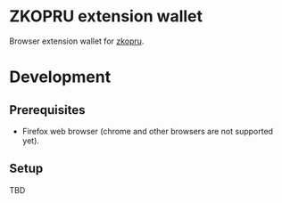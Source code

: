 # ZKOPRU extension wallet

Browser extension wallet for [zkopru](https://github.com/zkopru-network/zkopru).

# Development

## Prerequisites

- Firefox web browser (chrome and other browsers are not supported yet).

## Setup

TBD
